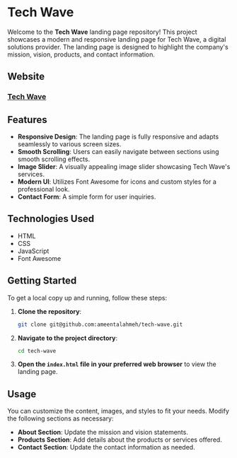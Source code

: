 # Tech Wave

Welcome to the **Tech Wave** landing page repository! This project showcases a modern and responsive landing page for Tech Wave, a digital solutions provider. The landing page is designed to highlight the company's mission, vision, products, and contact information.

## Website
### [Tech Wave](https://ameentalahmeh.github.io/tech-wave)

## Features

- **Responsive Design**: The landing page is fully responsive and adapts seamlessly to various screen sizes.
- **Smooth Scrolling**: Users can easily navigate between sections using smooth scrolling effects.
- **Image Slider**: A visually appealing image slider showcasing Tech Wave's services.
- **Modern UI**: Utilizes Font Awesome for icons and custom styles for a professional look.
- **Contact Form**: A simple form for user inquiries.

## Technologies Used

- HTML
- CSS
- JavaScript
- Font Awesome

## Getting Started

To get a local copy up and running, follow these steps:

1. **Clone the repository**:

   ```bash
   git clone git@github.com:ameentalahmeh/tech-wave.git
   ```

2. **Navigate to the project directory**:

   ```bash
   cd tech-wave
   ```

3. **Open the `index.html` file in your preferred web browser** to view the landing page.

## Usage

You can customize the content, images, and styles to fit your needs. Modify the following sections as necessary:

- **About Section**: Update the mission and vision statements.
- **Products Section**: Add details about the products or services offered.
- **Contact Section**: Update the contact information as needed.
